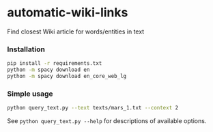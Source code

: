 # automatic-wiki-links
Find closest Wiki article for words/entities in text

### Installation
```bash
pip install -r requirements.txt
python -m spacy download en
python -m spacy download en_core_web_lg
```

### Simple usage
```bash
python query_text.py --text texts/mars_1.txt --context 2
```

See ```python query_text.py --help``` for descriptions of available options.